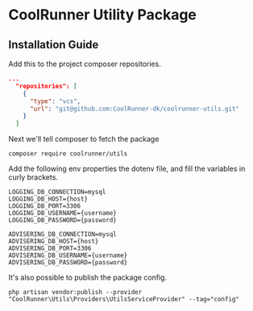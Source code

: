 ﻿# CoolRunner Utility Package

## Installation Guide

Add this to the project composer repositories.

```json
...
  "repositories": [
    {
      "type": "vcs",
      "url": "git@github.com:CoolRunner-dk/coolrunner-utils.git"
    }
  ]
```

Next we'll tell composer to fetch the package

```properties
composer require coolrunner/utils
```

Add the following env properties the dotenv file, and fill the variables in curly brackets.

```dotenv
LOGGING_DB_CONNECTION=mysql
LOGGING_DB_HOST={host}
LOGGING_DB_PORT=3306
LOGGING_DB_USERNAME={username}
LOGGING_DB_PASSWORD={password}
```

```dotenv
ADVISERING_DB_CONNECTION=mysql
ADVISERING_DB_HOST={host}
ADVISERING_DB_PORT=3306
ADVISERING_DB_USERNAME={username}
ADVISERING_DB_PASSWORD={password}
```

It's also possible to publish the package config.

```properties
php artisan vendor:publish --provider "CoolRunner\Utils\Providers\UtilsServiceProvider" --tag="config"
```
